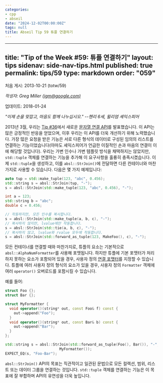 ```yaml
---
categories:
- cpp
- abseil
date: "2024-12-02T00:00:00Z"
tags: null
title: Abseil Tip 59 튜플 연결하기
---
```

---
title: "Tip of the Week #59: 튜플 연결하기"
layout: tips
sidenav: side-nav-tips.html
published: true
permalink: tips/59
type: markdown
order: "059"
---

처음 게시: 2013-10-21 (totw/59)

*작성자: Greg Miller [(jgm@google.com)](mailto:jgm@google.com)*

업데이트: 2018-01-24

*"이제 손을 맞잡고, 마음도 함께 나누십시오." --헨리 6세, 윌리엄 셰익스피어*

2013년 3월, 우리는 [Tip #36](/tips/36)에서 새로운 [문자열 연결 API][str_join]를 발표했습니다. 이 API는 많은 긍정적인 반응을 얻었으며, 이후 우리는 이 API를 더욱 개선하기 위해 노력했습니다. 가장 많은 요청을 받은 기능은 서로 다른 형식의 데이터로 구성된 임의의 리스트를 연결하는 기능이었습니다(아마도 셰익스피어가 언급한 이질적인 손과 마음의 연결이 이에 해당할 것입니다). 우리는 가변 인수나 가변 템플릿 방식을 채택하지는 않았지만, `std::tuple` 객체를 연결하는 기능을 추가해 이 요구사항을 훌륭히 충족시켰습니다. 이제 `std::tuple`을 생성하고, 이를 `absl::StrJoin()`에 전달하면 다른 컨테이너와 마찬가지로 사용할 수 있습니다. 다음은 몇 가지 예제입니다:

```cpp
auto tup = std::make_tuple(123, "abc", 0.456);
std::string s = absl::StrJoin(tup, "-");
s = absl::StrJoin(std::make_tuple(123, "abc", 0.456), "-");

int a = 123;
std::string b = "abc";
double c = 0.456;

// 작동하지만, 모든 인수를 복사합니다.
s = absl::StrJoin(std::make_tuple(a, b, c), "-");
// 복사하지 않지만, lvalue에만 작동합니다.
s = absl::StrJoin(std::tie(a, b, c), "-");
// 복사하지 않고, lvalue와 rvalue 모두에 작동합니다.
s = absl::StrJoin(std::forward_as_tuple(123, MakeFoo(), c), "-");
```

모든 컨테이너를 연결할 때와 마찬가지로, 튜플의 요소는 기본적으로 `absl::AlphaNumFormatter`를 사용해 포맷됩니다. 하지만 튜플에 기본 포맷터가 처리하지 못하는 요소가 포함되어 있을 경우, 사용자 정의 [연결 포맷터][join_formatter]를 지정할 수 있습니다. 튜플에 여러 사용자 정의 형식의 요소가 있을 경우, 사용자 정의 `Formatter` 객체에 여러 `operator()` 오버로드를 포함시킬 수 있습니다.

예를 들어:

```cpp
struct Foo {};
struct Bar {};

struct MyFormatter {
  void operator()(string* out, const Foo& f) const {
    out->append("Foo");
  }
  void operator()(string* out, const Bar& b) const {
    out->append("Bar");
  }
};

std::string s = absl::StrJoin(std::forward_as_tuple(Foo(), Bar()), "-",
                         MyFormatter());
EXPECT_EQ(s, "Foo-Bar");
```

`absl::StrJoin()` API의 목표는 직관적이고 일관된 문법으로 모든 컬렉션, 범위, 리스트 또는 데이터 그룹을 연결하는 것입니다. `std::tuple` 객체를 연결하는 기능은 이 목표에 잘 부합하며 API의 유연성을 더욱 높입니다.

[str_join]: https://github.com/abseil/abseil-cpp/blob/master/absl/strings/str_join.h
[join_formatter]: https://github.com/abseil/abseil-cpp/blob/master/absl/strings/str_join.h#L64